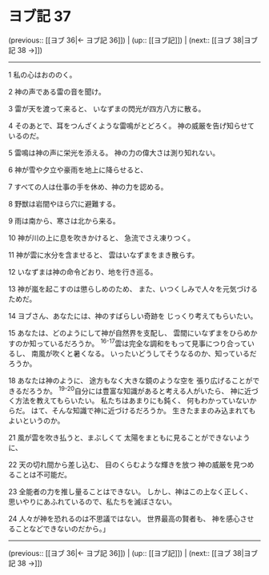 # ヨブ記 37

(previous:: [[ヨブ 36|← ヨブ記 36]]) | (up:: [[ヨブ記]]) | (next:: [[ヨブ 38|ヨブ記 38 →]])

***


1 私の心はおののく。 

2 神の声である雷の音を聞け。 

3 雷が天を渡って来ると、 いなずまの閃光が四方八方に散る。 

4 そのあとで、耳をつんざくような雷鳴がとどろく。 神の威厳を告げ知らせているのだ。 

5 雷鳴は神の声に栄光を添える。 神の力の偉大さは測り知れない。 

6 神が雪や夕立や豪雨を地上に降らせると、 

7 すべての人は仕事の手を休め、神の力を認める。 

8 野獣は岩間やほら穴に避難する。 

9 雨は南から、寒さは北から来る。 

10 神が川の上に息を吹きかけると、 急流でさえ凍りつく。 

11 神が雲に水分を含ませると、 雲はいなずまをまき散らす。 

12 いなずまは神の命令どおり、地を行き巡る。 

13 神が嵐を起こすのは懲らしめのため、 また、いつくしみで人々を元気づけるためだ。 

14 ヨブさん、あなたには、神のすばらしい奇跡を じっくり考えてもらいたい。 

15 あなたは、どのようにして神が自然界を支配し、 雲間にいなずまをひらめかすのか知っているだろうか。 <sup class="versenum">16-17</sup>雲は完全な調和をもって見事につり合っているし、 南風が吹くと暑くなる。 いったいどうしてそうなるのか、知っているだろうか。 

18 あなたは神のように、 途方もなく大きな鏡のような空を 張り広げることができるだろうか。 <sup class="versenum">19-20</sup>自分には豊富な知識があると考える人がいたら、 神に近づく方法を教えてもらいたい。 私たちはあまりにも鈍く、 何もわかっていないからだ。 はて、そんな知識で神に近づけるだろうか。 生きたままのみ込まれてもよいというのか。 

21 風が雲を吹き払うと、まぶしくて 太陽をまともに見ることができないように、 

22 天の切れ間から差し込む、 目のくらむような輝きを放つ 神の威厳を見つめることは不可能だ。 

23 全能者の力を推し量ることはできない。 しかし、神はこの上なく正しく、 思いやりにあふれているので、私たちを滅ぼさない。 

24 人々が神を恐れるのは不思議ではない。 世界最高の賢者も、 神を感心させることなどできないのだから。」

***

(previous:: [[ヨブ 36|← ヨブ記 36]]) | (up:: [[ヨブ記]]) | (next:: [[ヨブ 38|ヨブ記 38 →]])

